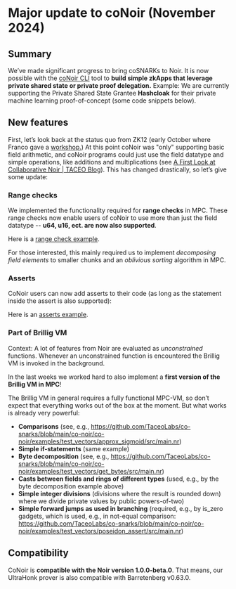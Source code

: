 # Major update to coNoir (November 2024)

## Summary

We’ve made significant progress to bring coSNARKs to Noir. It is now possible with the [coNoir CLI](../co-noir-cli/co-noir-cli.md) tool to **build simple zkApps that leverage private shared state or private proof delegation.**
Example: We are currently supporting the Private Shared State Grantee **Hashcloak** for their private machine learning proof-of-concept (some code snippets below).

## New features

First, let’s look back at the status quo from ZK12 (early October where Franco gave a [workshop.](https://www.youtube.com/watch?v=w2HJxrDE01k)) At this point coNoir was "only" supporting basic field arithmetic, and coNoir programs could just use the field datatype and simple operations, like additions and multiplications (see [A First Look at Collaborative Noir | TACEO Blog](https://blog.taceo.io/co-noir-intro/)). This has changed drastically, so let’s give some update:

### Range checks

We implemented the functionality required for **range checks** in MPC. These range checks now enable users of coNoir to use more than just the field datatype -- **u64, u16, ect. are now also supported**.

Here is a [range check example](https://github.com/TaceoLabs/co-snarks/blob/main/co-noir/co-noir/examples/test_vectors/mul3u64/src/main.nr).

For those interested, this mainly required us to implement _decomposing field elements_ to smaller chunks and an _oblivious sorting_ algorithm in MPC.

### Asserts

CoNoir users can now add asserts to their code (as long as the statement inside the assert is also supported):

Here is an [asserts example](https://github.com/TaceoLabs/co-snarks/blob/main/co-noir/co-noir/examples/test_vectors/add3_assert/src/main.nr).

### Part of Brillig VM

Context: A lot of features from Noir are evaluated as _unconstrained_ functions. Whenever an unconstrained function is encountered the Brillig VM is invoked in the background.

In the last weeks we worked hard to also implement a **first version of the Brillig VM in MPC**!

The Brillig VM in general requires a fully functional MPC-VM, so don’t expect that everything works out of the box at the moment. But what works is already very powerful:

- **Comparisons** (see, e.g., https://github.com/TaceoLabs/co-snarks/blob/main/co-noir/co-noir/examples/test_vectors/approx_sigmoid/src/main.nr)
- **Simple if-statements** (same example)
- **Byte decomposition** (see, e.g., https://github.com/TaceoLabs/co-snarks/blob/main/co-noir/co-noir/examples/test_vectors/get_bytes/src/main.nr)
- **Casts between fields and rings of different types** (used, e.g., by the byte decomposition example above)
- **Simple integer divisions** (divisions where the result is rounded down) where we divide private values by public powers-of-two)
- **Simple forward jumps as used in branching** (required, e.g., by is_zero gadgets, which is used, e.g., in not-equal comparison: https://github.com/TaceoLabs/co-snarks/blob/main/co-noir/co-noir/examples/test_vectors/poseidon_assert/src/main.nr)

## Compatibility

CoNoir is **compatible with the Noir version 1.0.0-beta.0**. That means, our UltraHonk prover is also compatible with Barretenberg v0.63.0.
